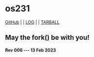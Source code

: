 ---
---
# os231

[GitHub](https://github.com/cbkadal/os231/) | | [LOG](TXT/mylog.txt) | | [TARBALL](SandBox/cbkadal.tar.xz)

## May the fork() be with you!

#### Rev 006 --- 13 Feb 2023

